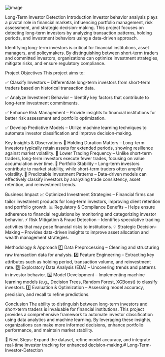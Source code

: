 ![image](https://github.com/user-attachments/assets/fb93e00c-c737-46e5-8504-72bc5d68b9ec)

Long-Term Investor Detection
Introduction
Investor behavior analysis plays a pivotal role in financial markets, influencing portfolio management, risk assessment, and strategic decision-making. This project focuses on detecting long-term investors by analyzing transaction patterns, holding periods, and investment behaviors using a data-driven approach.

Identifying long-term investors is critical for financial institutions, asset managers, and policymakers. By distinguishing between short-term traders and committed investors, organizations can optimize investment strategies, mitigate risks, and ensure regulatory compliance.

Project Objectives
This project aims to:

✅ Classify Investors – Differentiate long-term investors from short-term traders based on historical transaction data.

✅ Analyze Investment Behavior – Identify key factors that contribute to long-term investment commitments.

✅ Enhance Risk Management – Provide insights to financial institutions for better risk assessment and portfolio optimization.

✅ Develop Predictive Models – Utilize machine learning techniques to automate investor classification and improve decision-making.


Key Insights & Observations
🔹 Holding Duration Matters – Long-term investors typically retain assets for extended periods, showing resilience against market volatility.
🔹 Lower Trading Frequency – Unlike short-term traders, long-term investors execute fewer trades, focusing on value accumulation over time.
🔹 Portfolio Stability – Long-term investors contribute to market stability, while short-term traders often amplify volatility.
🔹 Predictable Investment Patterns – Data-driven models can effectively classify investors by analyzing trade consistency, asset retention, and reinvestment trends.


Business Impact
📈 Optimized Investment Strategies – Financial firms can tailor investment products for long-term investors, improving client retention and portfolio growth.
📊 Regulatory & Compliance Benefits – Helps ensure adherence to financial regulations by monitoring and categorizing investor behavior.
⚡ Risk Mitigation & Fraud Detection – Identifies speculative trading activities that may pose financial risks to institutions.
💡 Strategic Decision-Making – Provides data-driven insights to improve asset allocation and wealth management strategies.


Methodology & Approach
1️⃣ Data Preprocessing – Cleaning and structuring raw transaction data for analysis.
2️⃣ Feature Engineering – Extracting key attributes such as holding period, transaction volume, and reinvestment rate.
3️⃣ Exploratory Data Analysis (EDA) – Uncovering trends and patterns in investor behavior.
4️⃣ Model Development – Implementing machine learning models (e.g., Decision Trees, Random Forest, XGBoost) to classify investors.
5️⃣ Evaluation & Optimization – Assessing model accuracy, precision, and recall to refine predictions.

Conclusion
The ability to distinguish between long-term investors and short-term traders is invaluable for financial institutions. This project provides a comprehensive framework to automate investor classification using data analytics and machine learning. By leveraging these insights, organizations can make more informed decisions, enhance portfolio performance, and maintain market stability.

🚀 Next Steps: Expand the dataset, refine model accuracy, and integrate real-time investor tracking for enhanced decision-making.# Long-Term-Investor-Detection
